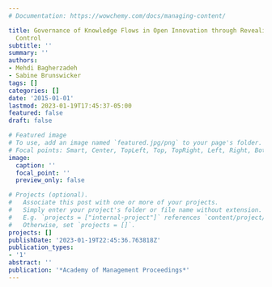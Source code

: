 ```yaml
---
# Documentation: https://wowchemy.com/docs/managing-content/

title: Governance of Knowledge Flows in Open Innovation through Revealing and Behavioral
  Control
subtitle: ''
summary: ''
authors:
- Mehdi Bagherzadeh
- Sabine Brunswicker
tags: []
categories: []
date: '2015-01-01'
lastmod: 2023-01-19T17:45:37-05:00
featured: false
draft: false

# Featured image
# To use, add an image named `featured.jpg/png` to your page's folder.
# Focal points: Smart, Center, TopLeft, Top, TopRight, Left, Right, BottomLeft, Bottom, BottomRight.
image:
  caption: ''
  focal_point: ''
  preview_only: false

# Projects (optional).
#   Associate this post with one or more of your projects.
#   Simply enter your project's folder or file name without extension.
#   E.g. `projects = ["internal-project"]` references `content/project/deep-learning/index.md`.
#   Otherwise, set `projects = []`.
projects: []
publishDate: '2023-01-19T22:45:36.763818Z'
publication_types:
- '1'
abstract: ''
publication: '*Academy of Management Proceedings*'
---
```

